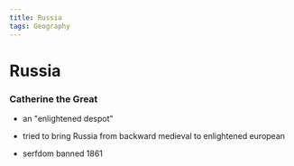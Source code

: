```yaml
---
title: Russia
tags: Geography
---
```


# Russia


### Catherine the Great
- an "enlightened despot"
- tried to bring Russia from backward medieval to enlightened european



- serfdom banned 1861